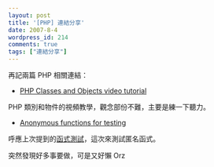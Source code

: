 ```yaml
---
layout: post
title: '[PHP] 連結分享'
date: 2007-8-4
wordpress_id: 214
comments: true
tags: ["連結分享"]
---
```


再記兩篇 PHP 相關連結：

* [PHP Classes and Objects video tutorial](http://www.killerphp.com/articles/php-classes-and-objects-video-tutorial/)

PHP 類別和物件的視頻教學，觀念部份不難，主要是練一下聽力。

* [Anonymous functions  for testing](http://www.reiersol.com/blog/index.php?op=ViewArticle&amp;articleId=24&amp;blogId=1)

呼應上次提到的[函式測試](http://mikenaberezny.com/archives/76)，這次來測試匿名函式。



突然發現好多事要做，可是又好懶 Orz
